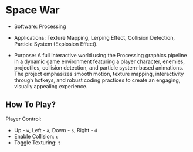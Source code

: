 # Space War

* Software: Processing

* Applications: Texture Mapping, Lerping Effect, Collision Detection, Particle System (Explosion Effect).

* Purpose:
A full interactive world using the Processing graphics pipeline in a dynamic game environment featuring a player character, enemies, projectiles, collision detection, and particle system-based animations. The project emphasizes smooth motion, texture mapping, interactivity through hotkeys, and robust coding practices to create an engaging, visually appealing experience.

## How To Play?

Player Control: 
* Up - `w`, Left - `a`, Down - `s`, Right - `d`
* Enable Collision: `c`
* Toggle Texturing: `t`
